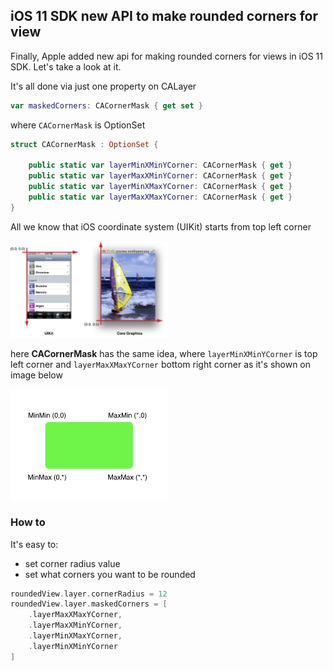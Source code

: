 ## iOS 11 SDK new API to make rounded corners for view

Finally, Apple added new api for making rounded corners for views in iOS 11 SDK. Let's take a look at it.

It's all done via just one property on CALayer

```swift
var maskedCorners: CACornerMask { get set }
```

where `CACornerMask` is OptionSet

```swift
struct CACornerMask : OptionSet {
    
    public static var layerMinXMinYCorner: CACornerMask { get }
    public static var layerMaxXMinYCorner: CACornerMask { get }
    public static var layerMinXMaxYCorner: CACornerMask { get }
    public static var layerMaxXMaxYCorner: CACornerMask { get }
}
```

All we know that iOS coordinate system (UIKit) starts from top left corner

<img src="system.png" width="50%" height="50%"/>

here **CACornerMask** has the same idea, where `layerMinXMinYCorner` is top left corner and `layerMaxXMaxYCorner` bottom right corner as it's shown on image below

<img src="example.png" width="50%" height="50%"/>

### How to

It's easy to:

- set corner radius value
- set what corners you want to be rounded

```swift
roundedView.layer.cornerRadius = 12
roundedView.layer.maskedCorners = [
    .layerMaxXMaxYCorner,
    .layerMaxXMinYCorner,
    .layerMinXMaxYCorner,
    .layerMinXMinYCorner
]
```

